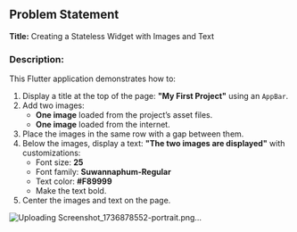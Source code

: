 ## Problem Statement
**Title:** Creating a Stateless Widget with Images and Text

### Description:
This Flutter application demonstrates how to:
1. Display a title at the top of the page: **"My First Project"** using an `AppBar`.
2. Add two images:
   - **One image** loaded from the project’s asset files.
   - **One image** loaded from the internet.
3. Place the images in the same row with a gap between them.
4. Below the images, display a text: **"The two images are displayed"** with customizations:
   - Font size: **25**
   - Font family: **Suwannaphum-Regular**
   - Text color: **#F89999** 
   - Make the text bold.
5. Center the images and text on the page.


![Uploading Screenshot_1736878552-portrait.png…]()

